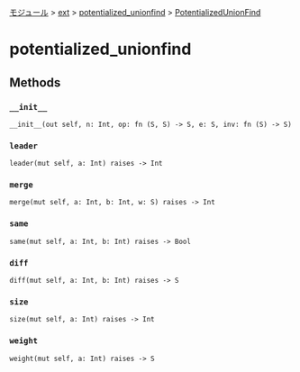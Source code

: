 [モジュール](../../index.md) > [ext](../index.md) > [potentialized_unionfind](./index.md) > [PotentializedUnionFind]()

# potentialized_unionfind

## Methods

### `__init__`

```
__init__(out self, n: Int, op: fn (S, S) -> S, e: S, inv: fn (S) -> S)
```

### `leader`

```
leader(mut self, a: Int) raises -> Int
```

### `merge`

```
merge(mut self, a: Int, b: Int, w: S) raises -> Int
```

### `same`

```
same(mut self, a: Int, b: Int) raises -> Bool
```

### `diff`

```
diff(mut self, a: Int, b: Int) raises -> S
```

### `size`

```
size(mut self, a: Int) raises -> Int
```

### `weight`

```
weight(mut self, a: Int) raises -> S
```
